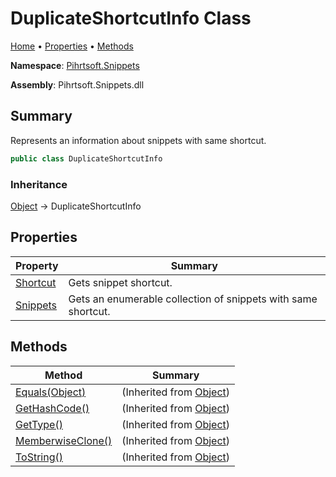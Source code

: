 <a name="_top"></a>

# DuplicateShortcutInfo Class

[Home](../../../README.md#_top) &#x2022; [Properties](#properties) &#x2022; [Methods](#methods)

**Namespace**: [Pihrtsoft.Snippets](../README.md#_top)

**Assembly**: Pihrtsoft\.Snippets\.dll

## Summary

Represents an information about snippets with same shortcut\.

```csharp
public class DuplicateShortcutInfo
```

### Inheritance

[Object](https://docs.microsoft.com/en-us/dotnet/api/system.object) &#x2192; DuplicateShortcutInfo

## Properties

| Property | Summary |
| -------- | ------- |
| [Shortcut](Shortcut/README.md#_top) | Gets snippet shortcut\. |
| [Snippets](Snippets/README.md#_top) | Gets an enumerable collection of snippets with same shortcut\. |

## Methods

| Method | Summary |
| ------ | ------- |
| [Equals(Object)](https://docs.microsoft.com/en-us/dotnet/api/system.object.equals) |  \(Inherited from [Object](https://docs.microsoft.com/en-us/dotnet/api/system.object)\) |
| [GetHashCode()](https://docs.microsoft.com/en-us/dotnet/api/system.object.gethashcode) |  \(Inherited from [Object](https://docs.microsoft.com/en-us/dotnet/api/system.object)\) |
| [GetType()](https://docs.microsoft.com/en-us/dotnet/api/system.object.gettype) |  \(Inherited from [Object](https://docs.microsoft.com/en-us/dotnet/api/system.object)\) |
| [MemberwiseClone()](https://docs.microsoft.com/en-us/dotnet/api/system.object.memberwiseclone) |  \(Inherited from [Object](https://docs.microsoft.com/en-us/dotnet/api/system.object)\) |
| [ToString()](https://docs.microsoft.com/en-us/dotnet/api/system.object.tostring) |  \(Inherited from [Object](https://docs.microsoft.com/en-us/dotnet/api/system.object)\) |

